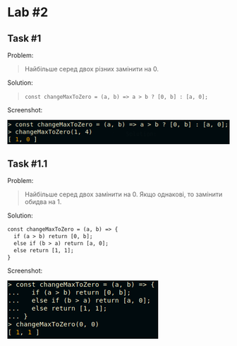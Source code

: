 [lab2_1_img]: ./images/lab2_1.png
[lab2_1_1_img]: ./images/lab2_1_1.png
[lab1_3_img]: ./images/lab1_3.png
[lab1_4_img]: ./images/lab1_4.png


Lab #2
======

**Task #1**
-----------

Problem:
>Найбільше серед двох різних замінити на 0.

Solution:

>`const changeMaxToZero = (a, b) => a > b ? [0, b] : [a, 0];`

Screenshot:

![lab2_1_img]

**Task #1.1**
-----------

Problem:
>Найбільше серед двох замінити на 0. Якщо однакові, то замінити обидва на 1.

Solution:

```
const changeMaxToZero = (a, b) => {
  if (a > b) return [0, b];
  else if (b > a) return [a, 0];
  else return [1, 1];
}
```

Screenshot:

![lab2_1_1_img]